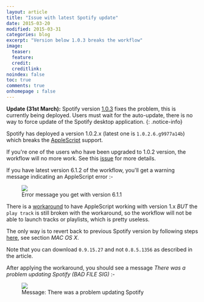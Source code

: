 ```yaml
---
layout: article
title: "Issue with latest Spotify update"
date: 2015-03-20
modified: 2015-03-31
categories: blog
excerpt: "Version below 1.0.3 breaks the workflow"
image:
  teaser: 
  feature:
  credit:
  creditlink:
noindex: false
toc: true
comments: true
onhomepage : false
---
```



**Update (31st March):** Spotify version [1.0.3](https://community.spotify.com/t5/Spotify-Announcements/Release-Notes-Spotify-for-Desktop/m-p/1075314) fixes the problem, this is currently being deployed. Users must wait for the auto-update, there is no way to force update of the Spotify desktop application.
{: .notice-info}

Spotify has deployed a version 1.0.2.x (latest one is `1.0.2.6.g9977a14b`) which breaks the [AppleScript](https://community.spotify.com/t5/Help-Desktop-Linux-Mac-and/Apple-scripting-broken-in-1-0-1-988-g8f17a348/td-p/1029434) support.

If you're one of the users who have been upgraded to 1.0.2 version, the workflow will no more work. See this [issue](https://github.com/vdesabou/alfred-spotify-mini-player/issues/66) for more details. 

If you have latest version 6.1.2 of the workflow, you'll get a warning message indicating an AppleScript error :-

<figure>
    <img src="{{ site.url }}/images/blog/spotify_update_problem2.jpg">
    <figcaption>Error message you get with version 6.1.1</figcaption>
</figure> 

There is a [workaround](http://dangercove.github.io/Spotify-AppleScript-Patch/) to have AppleScript working with version 1.x *BUT* the `play track` is still broken with the workaround, so the workflow will not be able to launch tracks or playlists, which is pretty useless.

The only way is to revert back to previous Spotify version by following steps [here](http://supraliminal.net/blog/2013/4/21/how-to-revert-back-to-the-older-better-spotify-client), see section _MAC OS X_.

Note that you can download `0.9.15.27` and not `0.8.5.1356` as described in the article.

After applying the workaround, you should see a message _There was a problem updating Spotify (BAD FILE SIG)_ :-

<figure>
    <img src="{{ site.url }}/images/blog/spotify_update_problem.jpg">
    <figcaption>Message: There was a problem updating Spotify</figcaption>
</figure>





